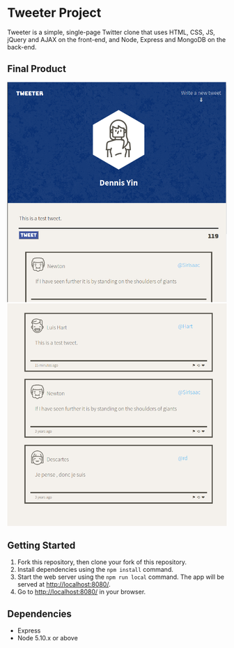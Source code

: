 # Tweeter Project

Tweeter is a simple, single-page Twitter clone that uses HTML, CSS, JS, jQuery and AJAX on the front-end, and Node, Express and MongoDB on the back-end.

## Final Product
!["Screenshot of New Tweet"](https://github.com/dennis-yin/tweeter/blob/master/images/writing-tweet.png?raw=true)
!["Screenshot of Tweets"](https://github.com/dennis-yin/tweeter/blob/master/images/tweets.png?raw=true)

## Getting Started

1. Fork this repository, then clone your fork of this repository.
2. Install dependencies using the `npm install` command.
3. Start the web server using the `npm run local` command. The app will be served at <http://localhost:8080/>.
4. Go to <http://localhost:8080/> in your browser.

## Dependencies

- Express
- Node 5.10.x or above
